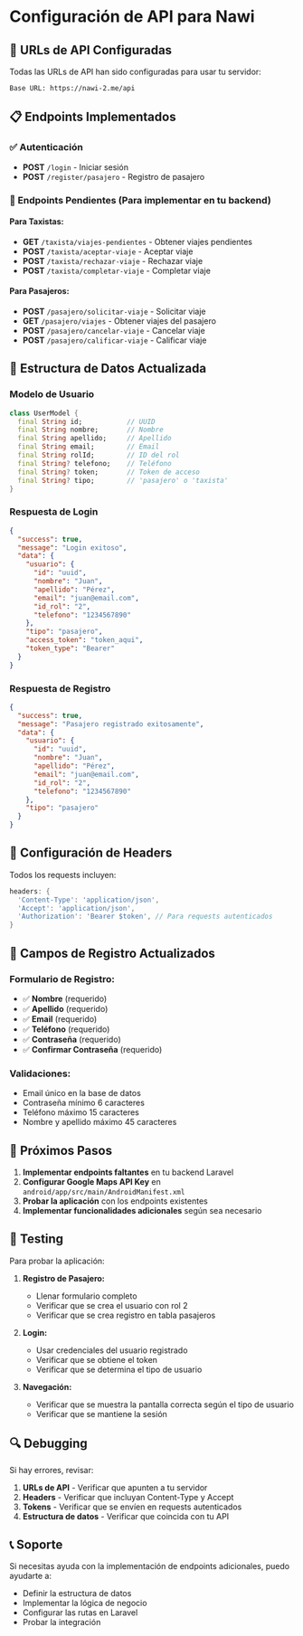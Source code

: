 # Configuración de API para Nawi

## 🔗 URLs de API Configuradas

Todas las URLs de API han sido configuradas para usar tu servidor:

```
Base URL: https://nawi-2.me/api
```

## 📋 Endpoints Implementados

### ✅ Autenticación
- **POST** `/login` - Iniciar sesión
- **POST** `/register/pasajero` - Registro de pasajero

### 🔄 Endpoints Pendientes (Para implementar en tu backend)

#### Para Taxistas:
- **GET** `/taxista/viajes-pendientes` - Obtener viajes pendientes
- **POST** `/taxista/aceptar-viaje` - Aceptar viaje
- **POST** `/taxista/rechazar-viaje` - Rechazar viaje
- **POST** `/taxista/completar-viaje` - Completar viaje

#### Para Pasajeros:
- **POST** `/pasajero/solicitar-viaje` - Solicitar viaje
- **GET** `/pasajero/viajes` - Obtener viajes del pasajero
- **POST** `/pasajero/cancelar-viaje` - Cancelar viaje
- **POST** `/pasajero/calificar-viaje` - Calificar viaje

## 📱 Estructura de Datos Actualizada

### Modelo de Usuario
```dart
class UserModel {
  final String id;           // UUID
  final String nombre;       // Nombre
  final String apellido;     // Apellido
  final String email;        // Email
  final String rolId;        // ID del rol
  final String? telefono;    // Teléfono
  final String? token;       // Token de acceso
  final String? tipo;        // 'pasajero' o 'taxista'
}
```

### Respuesta de Login
```json
{
  "success": true,
  "message": "Login exitoso",
  "data": {
    "usuario": {
      "id": "uuid",
      "nombre": "Juan",
      "apellido": "Pérez",
      "email": "juan@email.com",
      "id_rol": "2",
      "telefono": "1234567890"
    },
    "tipo": "pasajero",
    "access_token": "token_aqui",
    "token_type": "Bearer"
  }
}
```

### Respuesta de Registro
```json
{
  "success": true,
  "message": "Pasajero registrado exitosamente",
  "data": {
    "usuario": {
      "id": "uuid",
      "nombre": "Juan",
      "apellido": "Pérez",
      "email": "juan@email.com",
      "id_rol": "2",
      "telefono": "1234567890"
    },
    "tipo": "pasajero"
  }
}
```

## 🔧 Configuración de Headers

Todos los requests incluyen:
```dart
headers: {
  'Content-Type': 'application/json',
  'Accept': 'application/json',
  'Authorization': 'Bearer $token', // Para requests autenticados
}
```

## 📝 Campos de Registro Actualizados

### Formulario de Registro:
- ✅ **Nombre** (requerido)
- ✅ **Apellido** (requerido)
- ✅ **Email** (requerido)
- ✅ **Teléfono** (requerido)
- ✅ **Contraseña** (requerido)
- ✅ **Confirmar Contraseña** (requerido)

### Validaciones:
- Email único en la base de datos
- Contraseña mínimo 6 caracteres
- Teléfono máximo 15 caracteres
- Nombre y apellido máximo 45 caracteres

## 🚀 Próximos Pasos

1. **Implementar endpoints faltantes** en tu backend Laravel
2. **Configurar Google Maps API Key** en `android/app/src/main/AndroidManifest.xml`
3. **Probar la aplicación** con los endpoints existentes
4. **Implementar funcionalidades adicionales** según sea necesario

## 🧪 Testing

Para probar la aplicación:

1. **Registro de Pasajero:**
   - Llenar formulario completo
   - Verificar que se crea el usuario con rol 2
   - Verificar que se crea registro en tabla pasajeros

2. **Login:**
   - Usar credenciales del usuario registrado
   - Verificar que se obtiene el token
   - Verificar que se determina el tipo de usuario

3. **Navegación:**
   - Verificar que se muestra la pantalla correcta según el tipo de usuario
   - Verificar que se mantiene la sesión

## 🔍 Debugging

Si hay errores, revisar:

1. **URLs de API** - Verificar que apunten a tu servidor
2. **Headers** - Verificar que incluyan Content-Type y Accept
3. **Tokens** - Verificar que se envíen en requests autenticados
4. **Estructura de datos** - Verificar que coincida con tu API

## 📞 Soporte

Si necesitas ayuda con la implementación de endpoints adicionales, puedo ayudarte a:
- Definir la estructura de datos
- Implementar la lógica de negocio
- Configurar las rutas en Laravel
- Probar la integración

